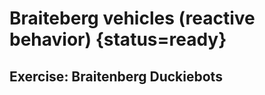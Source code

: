 
# Braiteberg vehicles (reactive behavior) {status=ready}
 

 
<minitoc/>



## Exercise: Braitenberg Duckiebots  

